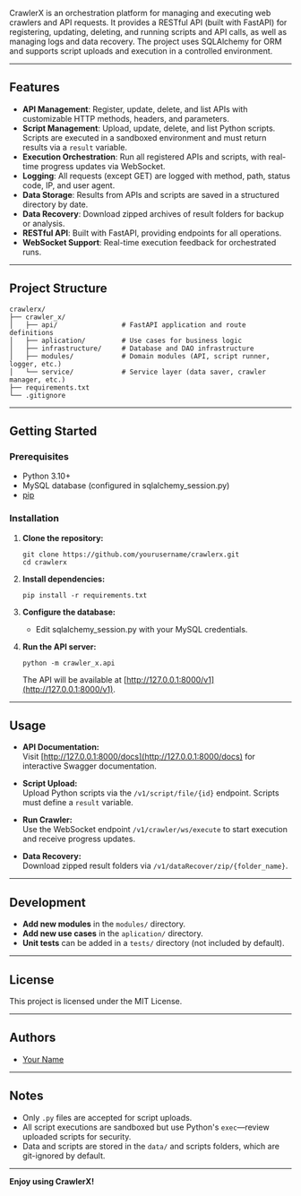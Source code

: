 CrawlerX is an orchestration platform for managing and executing web crawlers and API requests. It provides a RESTful API (built with FastAPI) for registering, updating, deleting, and running scripts and API calls, as well as managing logs and data recovery. The project uses SQLAlchemy for ORM and supports script uploads and execution in a controlled environment.

---

## Features

- **API Management**: Register, update, delete, and list APIs with customizable HTTP methods, headers, and parameters.
- **Script Management**: Upload, update, delete, and list Python scripts. Scripts are executed in a sandboxed environment and must return results via a `result` variable.
- **Execution Orchestration**: Run all registered APIs and scripts, with real-time progress updates via WebSocket.
- **Logging**: All requests (except GET) are logged with method, path, status code, IP, and user agent.
- **Data Storage**: Results from APIs and scripts are saved in a structured directory by date.
- **Data Recovery**: Download zipped archives of result folders for backup or analysis.
- **RESTful API**: Built with FastAPI, providing endpoints for all operations.
- **WebSocket Support**: Real-time execution feedback for orchestrated runs.

---

## Project Structure

```
crawlerx/
├── crawler_x/
│   ├── api/                # FastAPI application and route definitions
│   ├── aplication/         # Use cases for business logic
│   ├── infrastructure/     # Database and DAO infrastructure
│   ├── modules/            # Domain modules (API, script runner, logger, etc.)
│   └── service/            # Service layer (data saver, crawler manager, etc.)
├── requirements.txt
└── .gitignore
```

---

## Getting Started

### Prerequisites

- Python 3.10+
- MySQL database (configured in sqlalchemy_session.py)
- [pip](https://pip.pypa.io/en/stable/)

### Installation

1. **Clone the repository:**
   ```
   git clone https://github.com/yourusername/crawlerx.git
   cd crawlerx
   ```

2. **Install dependencies:**
   ```
   pip install -r requirements.txt
   ```

3. **Configure the database:**
   - Edit sqlalchemy_session.py with your MySQL credentials.

4. **Run the API server:**
   ```
   python -m crawler_x.api
   ```
   The API will be available at [http://127.0.0.1:8000/v1](http://127.0.0.1:8000/v1).

---

## Usage

- **API Documentation:**  
  Visit [http://127.0.0.1:8000/docs](http://127.0.0.1:8000/docs) for interactive Swagger documentation.

- **Script Upload:**  
  Upload Python scripts via the `/v1/script/file/{id}` endpoint. Scripts must define a `result` variable.

- **Run Crawler:**  
  Use the WebSocket endpoint `/v1/crawler/ws/execute` to start execution and receive progress updates.

- **Data Recovery:**  
  Download zipped result folders via `/v1/dataRecover/zip/{folder_name}`.

---

## Development

- **Add new modules** in the `modules/` directory.
- **Add new use cases** in the `aplication/` directory.
- **Unit tests** can be added in a `tests/` directory (not included by default).

---

## License

This project is licensed under the MIT License.

---

## Authors

- [Your Name](https://github.com/nataferreiradev)

---

## Notes

- Only `.py` files are accepted for script uploads.
- All script executions are sandboxed but use Python's `exec`—review uploaded scripts for security.
- Data and scripts are stored in the `data/` and scripts folders, which are git-ignored by default.

---

**Enjoy using CrawlerX!**
